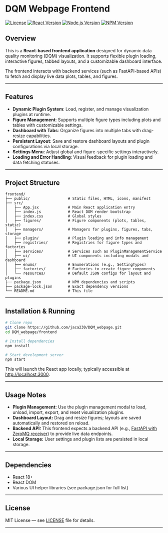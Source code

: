 # DQM Webpage Frontend

[![License](https://img.shields.io/badge/license-MIT-green)](LICENSE)
[![React Version](https://img.shields.io/badge/react-18.2.0-blue)](https://reactjs.org/)
[![Node.js Version](https://img.shields.io/badge/node-%3E=16.0.0-green)](https://nodejs.org/)
[![NPM Version](https://img.shields.io/badge/npm-%3E=8.0.0-orange)](https://www.npmjs.com/)

## Overview

This is a **React-based frontend application** designed for dynamic data quality monitoring (DQM) visualization. It supports flexible plugin loading, interactive figures, tabbed layouts, and a customizable dashboard interface.

The frontend interacts with backend services (such as FastAPI-based APIs) to fetch and display live data plots, tables, and figures.

---

## Features

* **Dynamic Plugin System**: Load, register, and manage visualization plugins at runtime.
* **Figure Management**: Supports multiple figure types including plots and tables with customizable settings.
* **Dashboard with Tabs**: Organize figures into multiple tabs with drag-resize capabilities.
* **Persistent Layout**: Save and restore dashboard layouts and plugin configurations via local storage.
* **Settings Menu**: Adjust global and figure-specific settings interactively.
* **Loading and Error Handling**: Visual feedback for plugin loading and data fetching statuses.

---

## Project Structure

```
frontend/
├── public/                 # Static files, HTML, icons, manifest
├── src/
│   ├── App.jsx             # Main React application entry
│   ├── index.js            # React DOM render bootstrap
│   ├── index.css           # Global styles
│   ├── figures/            # Figure components (plots, tables, static)
│   ├── managers/           # Managers for plugins, figures, tabs, storage
│   ├── plugin/             # Plugin loading and info management
│   ├── registries/         # Registries for figure types and factories
│   ├── services/           # Services such as PluginManagementService
│   ├── ui/                 # UI components including modals and dashboard
│   ├── enums/              # Enumerations (e.g., SettingTypes)
│   ├── factories/          # Factories to create figure components
│   └── resources/          # Default JSON configs for layout and plugins
├── package.json            # NPM dependencies and scripts
├── package-lock.json       # Exact dependency versions
└── README.md               # This file
```

---

## Installation & Running

```bash
# Clone repo
git clone https://github.com/jaca230/DQM_webpage.git
cd DQM_webpage/frontend

# Install dependencies
npm install

# Start development server
npm start
```

This will launch the React app locally, typically accessible at [http://localhost:3000](http://localhost:3000).

---

## Usage Notes

* **Plugin Management:** Use the plugin management modal to load, unload, import, export, and reset visualization plugins.
* **Dashboard Layout:** Drag and resize figures; layouts are saved automatically and restored on reload.
* **Backend API:** This frontend expects a backend API (e.g., [FastAPI with ZeroMQ receiver](https://github.com/jaca230/ZMQSUB_to_FastAPI)) to provide live data endpoints.
* **Local Storage:** User settings and plugin lists are persisted in local storage.

---

## Dependencies

* React 18+
* React DOM
* Various UI helper libraries (see package.json for full list)

---

## License

MIT License — see [LICENSE](LICENSE) file for details.

---
